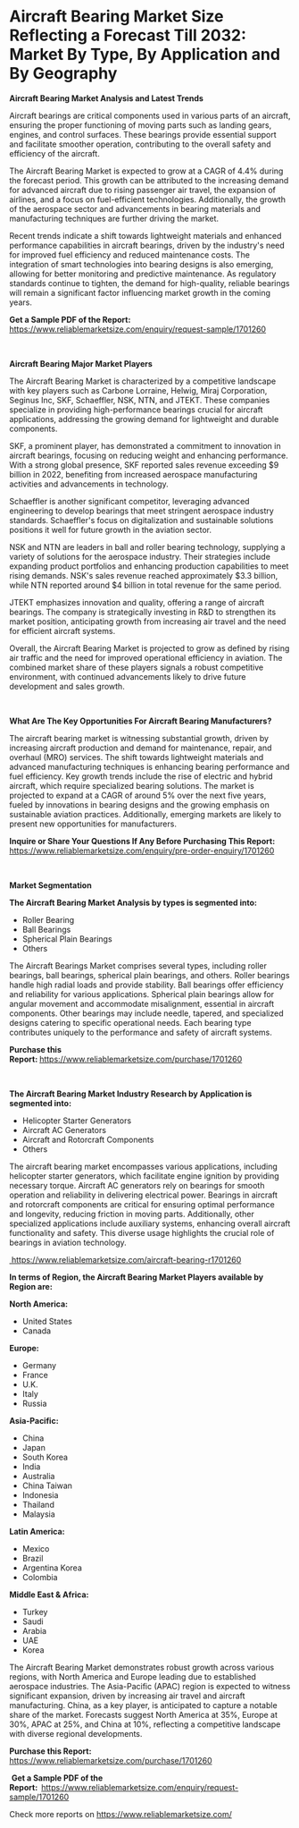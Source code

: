 <p><h1>Aircraft Bearing Market Size Reflecting a Forecast Till 2032: Market By Type, By Application and By Geography</h1></p><p><strong>Aircraft Bearing Market Analysis and Latest Trends</strong></p>
<p><p>Aircraft bearings are critical components used in various parts of an aircraft, ensuring the proper functioning of moving parts such as landing gears, engines, and control surfaces. These bearings provide essential support and facilitate smoother operation, contributing to the overall safety and efficiency of the aircraft.</p><p>The Aircraft Bearing Market is expected to grow at a CAGR of 4.4% during the forecast period. This growth can be attributed to the increasing demand for advanced aircraft due to rising passenger air travel, the expansion of airlines, and a focus on fuel-efficient technologies. Additionally, the growth of the aerospace sector and advancements in bearing materials and manufacturing techniques are further driving the market.</p><p>Recent trends indicate a shift towards lightweight materials and enhanced performance capabilities in aircraft bearings, driven by the industry's need for improved fuel efficiency and reduced maintenance costs. The integration of smart technologies into bearing designs is also emerging, allowing for better monitoring and predictive maintenance. As regulatory standards continue to tighten, the demand for high-quality, reliable bearings will remain a significant factor influencing market growth in the coming years.</p></p>
<p><strong>Get a Sample PDF of the Report:&nbsp;</strong> <a href="https://www.reliablemarketsize.com/enquiry/request-sample/1701260?utm_campaign=3168&utm_medium=2&utm_source=Github&utm_content=ia&utm_term=10042025&utm_id=aircraft-bearing">https://www.reliablemarketsize.com/enquiry/request-sample/1701260</a></p>
<p>&nbsp;</p>
<p><strong>Aircraft Bearing Major Market Players</strong></p>
<p><p>The Aircraft Bearing Market is characterized by a competitive landscape with key players such as Carbone Lorraine, Helwig, Miraj Corporation, Seginus Inc, SKF, Schaeffler, NSK, NTN, and JTEKT. These companies specialize in providing high-performance bearings crucial for aircraft applications, addressing the growing demand for lightweight and durable components.</p><p>SKF, a prominent player, has demonstrated a commitment to innovation in aircraft bearings, focusing on reducing weight and enhancing performance. With a strong global presence, SKF reported sales revenue exceeding $9 billion in 2022, benefiting from increased aerospace manufacturing activities and advancements in technology.</p><p>Schaeffler is another significant competitor, leveraging advanced engineering to develop bearings that meet stringent aerospace industry standards. Schaeffler's focus on digitalization and sustainable solutions positions it well for future growth in the aviation sector.</p><p>NSK and NTN are leaders in ball and roller bearing technology, supplying a variety of solutions for the aerospace industry. Their strategies include expanding product portfolios and enhancing production capabilities to meet rising demands. NSK's sales revenue reached approximately $3.3 billion, while NTN reported around $4 billion in total revenue for the same period.</p><p>JTEKT emphasizes innovation and quality, offering a range of aircraft bearings. The company is strategically investing in R&D to strengthen its market position, anticipating growth from increasing air travel and the need for efficient aircraft systems.</p><p>Overall, the Aircraft Bearing Market is projected to grow as defined by rising air traffic and the need for improved operational efficiency in aviation. The combined market share of these players signals a robust competitive environment, with continued advancements likely to drive future development and sales growth.</p></p>
<p>&nbsp;</p>
<p><strong>What Are The Key Opportunities For Aircraft Bearing Manufacturers?</strong></p>
<p><p>The aircraft bearing market is witnessing substantial growth, driven by increasing aircraft production and demand for maintenance, repair, and overhaul (MRO) services. The shift towards lightweight materials and advanced manufacturing techniques is enhancing bearing performance and fuel efficiency. Key growth trends include the rise of electric and hybrid aircraft, which require specialized bearing solutions. The market is projected to expand at a CAGR of around 5% over the next five years, fueled by innovations in bearing designs and the growing emphasis on sustainable aviation practices. Additionally, emerging markets are likely to present new opportunities for manufacturers.</p></p>
<p><strong>Inquire or Share Your Questions If Any Before Purchasing This Report:</strong> <a href="https://www.reliablemarketsize.com/enquiry/pre-order-enquiry/1701260?utm_campaign=3168&utm_medium=2&utm_source=Github&utm_content=ia&utm_term=10042025&utm_id=aircraft-bearing">https://www.reliablemarketsize.com/enquiry/pre-order-enquiry/1701260</a></p>
<p>&nbsp;</p>
<p><strong>Market Segmentation</strong></p>
<p><strong>The Aircraft Bearing Market Analysis by types is segmented into:</strong></p>
<p><ul><li>Roller Bearing</li><li>Ball Bearings</li><li>Spherical Plain Bearings</li><li>Others</li></ul></p>
<p><p>The Aircraft Bearings Market comprises several types, including roller bearings, ball bearings, spherical plain bearings, and others. Roller bearings handle high radial loads and provide stability. Ball bearings offer efficiency and reliability for various applications. Spherical plain bearings allow for angular movement and accommodate misalignment, essential in aircraft components. Other bearings may include needle, tapered, and specialized designs catering to specific operational needs. Each bearing type contributes uniquely to the performance and safety of aircraft systems.</p></p>
<p><strong>Purchase this Report:&nbsp;</strong><a href="https://www.reliablemarketsize.com/purchase/1701260?utm_campaign=3168&utm_medium=2&utm_source=Github&utm_content=ia&utm_term=10042025&utm_id=aircraft-bearing">https://www.reliablemarketsize.com/purchase/1701260</a></p>
<p>&nbsp;</p>
<p><strong>The Aircraft Bearing Market Industry Research by Application is segmented into:</strong></p>
<p><ul><li>Helicopter Starter Generators</li><li>Aircraft AC Generators</li><li>Aircraft and Rotorcraft Components</li><li>Others</li></ul></p>
<p><p>The aircraft bearing market encompasses various applications, including helicopter starter generators, which facilitate engine ignition by providing necessary torque. Aircraft AC generators rely on bearings for smooth operation and reliability in delivering electrical power. Bearings in aircraft and rotorcraft components are critical for ensuring optimal performance and longevity, reducing friction in moving parts. Additionally, other specialized applications include auxiliary systems, enhancing overall aircraft functionality and safety. This diverse usage highlights the crucial role of bearings in aviation technology.</p></p>
<p><a href="https://www.reliablemarketsize.com/aircraft-bearing-r1701260?utm_campaign=3168&utm_medium=2&utm_source=Github&utm_content=ia&utm_term=10042025&utm_id=aircraft-bearing">&nbsp;https://www.reliablemarketsize.com/aircraft-bearing-r1701260</a></p>
<p><strong>In terms of Region, the Aircraft Bearing Market Players available by Region are:</strong></p>
<p>
    <p> <strong> North America: </strong>
        <ul>
            <li>United States</li>
            <li>Canada</li>
        </ul>
        </p> 
    <p> <strong> Europe: </strong>
        <ul>
            <li>Germany</li>
            <li>France</li>
            <li>U.K.</li>
            <li>Italy</li>
            <li>Russia</li>
        </ul>
        </p> 
    <p> <strong> Asia-Pacific: </strong>
        <ul>
            <li>China</li>
            <li>Japan</li>
            <li>South Korea</li>
            <li>India</li>
            <li>Australia</li>
            <li>China Taiwan</li>
            <li>Indonesia</li>
            <li>Thailand</li>
            <li>Malaysia</li>
        </ul>
        </p> 
    <p> <strong> Latin America: </strong>
        <ul>
            <li>Mexico</li>
            <li>Brazil</li>
            <li>Argentina Korea</li>
            <li>Colombia</li>
        </ul>
        </p> 
    <p> <strong> Middle East & Africa: </strong>
        <ul>
            <li>Turkey</li>
            <li>Saudi</li>
            <li>Arabia</li>
            <li>UAE</li>
            <li>Korea</li>
        </ul>
    </p>
    </p>
<p><p>The Aircraft Bearing Market demonstrates robust growth across various regions, with North America and Europe leading due to established aerospace industries. The Asia-Pacific (APAC) region is expected to witness significant expansion, driven by increasing air travel and aircraft manufacturing. China, as a key player, is anticipated to capture a notable share of the market. Forecasts suggest North America at 35%, Europe at 30%, APAC at 25%, and China at 10%, reflecting a competitive landscape with diverse regional developments.</p></p>
<p><strong>Purchase this Report: </strong><a href="https://www.reliablemarketsize.com/purchase/1701260?utm_campaign=3168&utm_medium=2&utm_source=Github&utm_content=ia&utm_term=10042025&utm_id=aircraft-bearing">https://www.reliablemarketsize.com/purchase/1701260</a></p>
<p>&nbsp;<strong>Get a Sample PDF of the Report:&nbsp;&nbsp;</strong><a href="https://www.reliablemarketsize.com/enquiry/request-sample/1701260?utm_campaign=3168&utm_medium=2&utm_source=Github&utm_content=ia&utm_term=10042025&utm_id=aircraft-bearing">https://www.reliablemarketsize.com/enquiry/request-sample/1701260</a></p>
<p><strong></strong></p>
<p>Check more reports on <a href="https://www.reliablemarketsize.com/?utm_campaign=3168&utm_medium=2&utm_source=Github&utm_content=ia&utm_term=10042025&utm_id=aircraft-bearing">https://www.reliablemarketsize.com/</a></p>